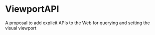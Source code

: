 # ViewportAPI
A proposal to add explicit APIs to the Web for querying and setting the visual viewport
